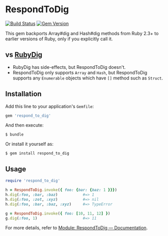 RespondToDig
===

[![Build Status](https://travis-ci.org/announce/respond_to_dig.svg?branch=master)](https://travis-ci.org/announce/respond_to_dig)
[![Gem Version](https://badge.fury.io/rb/respond_to_dig.svg)](https://badge.fury.io/rb/respond_to_dig)

This gem backports Array#dig and Hash#dig methods from Ruby 2.3+ to earlier versions of Ruby, only if you explicitly call it.

## vs [RubyDig](https://github.com/Invoca/ruby_dig)
* RubyDig has side-effects, but RespondToDig doesn't.
* RespondToDig only supports `Array` and `Hash`, but RespondToDig supports any `Enumerable` objects which have `[]` method such as `Struct`.

## Installation

Add this line to your application's `Gemfile`:

```ruby
gem 'respond_to_dig'
```

And then execute:

    $ bundle

Or install it yourself as:

    $ gem install respond_to_dig

## Usage

```rb
require 'respond_to_dig'

h = RespondToDig.invoke({ foo: {bar: {baz: 1 }}})
h.dig(:foo, :bar, :baz)           #=> 1
h.dig(:foo, :zot, :xyz)           #=> nil
h.dig(:foo, :bar, :baz, :xyz)     #=> TypeError

g = RespondToDig.invoke({ foo: [10, 11, 12] })
g.dig(:foo, 1)                    #=> 11
```

For more details, refer to [Module: RespondToDig — Documentation](http://www.rubydoc.info/gems/respond_to_dig/1.2.0/RespondToDig).
